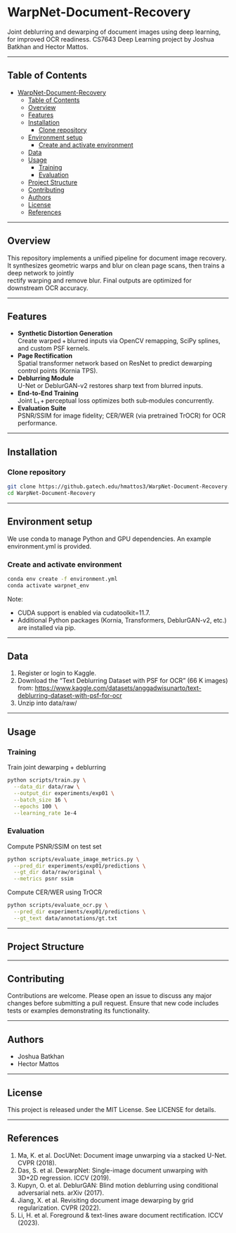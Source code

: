 # WarpNet-Document-Recovery
Joint deblurring and dewarping of document images using deep learning, for improved OCR readiness. CS7643 Deep Learning project by Joshua Batkhan and Hector Mattos.

---

## Table of Contents

- [WarpNet-Document-Recovery](#warpnet-document-recovery)
  - [Table of Contents](#table-of-contents)
  - [Overview](#overview)
  - [Features](#features)
  - [Installation](#installation)
    - [Clone repository](#clone-repository)
  - [Environment setup](#environment-setup)
    - [Create and activate environment](#create-and-activate-environment)
  - [Data](#data)
  - [Usage](#usage)
    - [Training](#training)
    - [Evaluation](#evaluation)
  - [Project Structure](#project-structure)
  - [Contributing](#contributing)
  - [Authors](#authors)
  - [License](#license)
  - [References](#references)

---

## Overview

This repository implements a unified pipeline for document image recovery.  
It synthesizes geometric warps and blur on clean page scans, then trains a deep network to jointly  
rectify warping and remove blur. Final outputs are optimized for downstream OCR accuracy.

---

## Features

- **Synthetic Distortion Generation**  
  Create warped + blurred inputs via OpenCV remapping, SciPy splines, and custom PSF kernels.  
- **Page Rectification**  
  Spatial transformer network based on ResNet to predict dewarping control points (Kornia TPS).  
- **Deblurring Module**  
  U-Net or DeblurGAN-v2 restores sharp text from blurred inputs.  
- **End-to-End Training**  
  Joint L₁ + perceptual loss optimizes both sub‐modules concurrently.  
- **Evaluation Suite**  
  PSNR/SSIM for image fidelity; CER/WER (via pretrained TrOCR) for OCR performance.

---

## Installation

### Clone repository

```sh
git clone https://github.gatech.edu/hmattos3/WarpNet-Document-Recovery.git
cd WarpNet-Document-Recovery
```

---

## Environment setup

We use conda to manage Python and GPU dependencies. An example environment.yml is provided.

### Create and activate environment

```sh
conda env create -f environment.yml
conda activate warpnet_env
```

Note:
- CUDA support is enabled via cudatoolkit=11.7.
- Additional Python packages (Kornia, Transformers, DeblurGAN-v2, etc.) are installed via pip.

---

## Data

1. Register or login to Kaggle.
2. Download the “Text Deblurring Dataset with PSF for OCR” (66 K images) from:
https://www.kaggle.com/datasets/anggadwisunarto/text-deblurring-dataset-with-psf-for-ocr
1. Unzip into data/raw/

---

## Usage

### Training

Train joint dewarping + deblurring

```sh
python scripts/train.py \
  --data_dir data/raw \
  --output_dir experiments/exp01 \
  --batch_size 16 \
  --epochs 100 \
  --learning_rate 1e-4
```

### Evaluation

Compute PSNR/SSIM on test set

```sh
python scripts/evaluate_image_metrics.py \
  --pred_dir experiments/exp01/predictions \
  --gt_dir data/raw/original \
  --metrics psnr ssim
```

Compute CER/WER using TrOCR

```sh
python scripts/evaluate_ocr.py \
  --pred_dir experiments/exp01/predictions \
  --gt_text data/annotations/gt.txt
```

---

## Project Structure



---

## Contributing

Contributions are welcome. Please open an issue to discuss any major changes before submitting a pull request.
Ensure that new code includes tests or examples demonstrating its functionality.

---

## Authors
- Joshua Batkhan
- Hector Mattos

---

## License

This project is released under the MIT License. See LICENSE for details.

---

## References

1.	Ma, K. et al. DocUNet: Document image unwarping via a stacked U-Net. CVPR (2018).
2.	Das, S. et al. DewarpNet: Single-image document unwarping with 3D+2D regression. ICCV (2019).
3.	Kupyn, O. et al. DeblurGAN: Blind motion deblurring using conditional adversarial nets. arXiv (2017).
4.	Jiang, X. et al. Revisiting document image dewarping by grid regularization. CVPR (2022).
5.	Li, H. et al. Foreground & text-lines aware document rectification. ICCV (2023).

